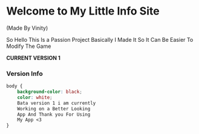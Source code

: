 # Welcome to My Little Info Site
(Made By Vinity)

So Hello This Is a Passion Project Basically I Made It So It Can Be Easier To Modify The Game

**CURRENT VERSION 1**

### Version Info

```css
body {
    background-color: black;
    color: white;
    Bata version 1 i am currently
    Working on a Better Looking
    App And Thank you For Using
    My App <3
}
